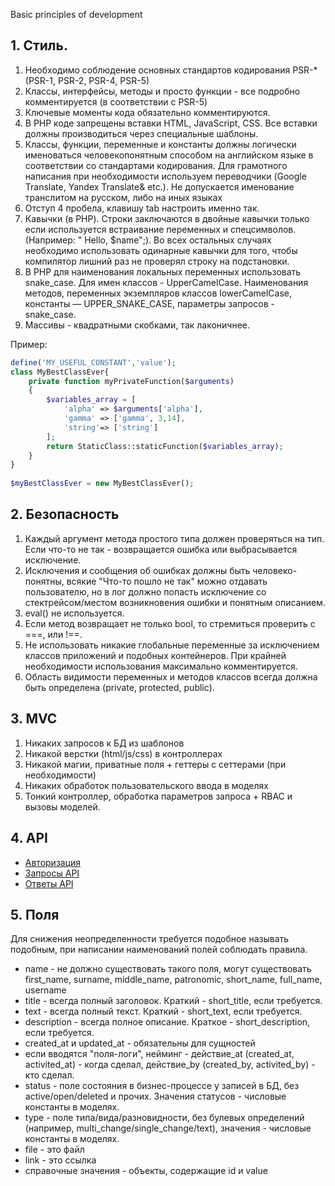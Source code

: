 Basic principles of development

## 1. Стиль.

1. Необходимо соблюдение основных стандартов кодирования PSR-*(PSR-1, PSR-2, PSR-4, PSR-5)
2. Классы, интерфейсы, методы и просто функции - все подробно комментируется (в соответствии с PSR-5)
3. Ключевые моменты кода обязательно комментируются.
4. В PHP коде запрещены вставки HTML, JavaScript, CSS. Все вставки должны производиться через специальные шаблоны.
5. Классы, функции, переменные и константы должны логически именоваться человекопонятным способом на английском языке в соответствии со стандартами кодирования. Для грамотного написания при необходимости используем переводчики (Google Translate, Yandex Translate& etc.). Не допускается именование транслитом на русском, либо на иных языках
6. Отступ 4 пробела, клавишу tab настроить именно так.
7. Кавычки (в PHP). Строки заключаются в двойные кавычки только если используется встраивание переменных и спецсимволов. (Например: " Hello, $name";). Во всех остальных случаях необходимо использовать одинарные кавычки для того, чтобы компилятор лишний раз не проверял строку на подстановки.
8. В PHP для наименования локальных переменных использовать snake_case. Для имен классов -  UpperCamelCase. Наименования методов, переменных экземпляров классов lowerCamelCase, константы — UPPER_SNAKE_CASE, параметры запросов - snake_case.
9. Массивы - квадратными скобками, так лаконичнее.

Пример:
```php
define('MY_USEFUL_CONSTANT','value');
class MyBestClassEver{
    private function myPrivateFunction($arguments)
    {
        $variables_array = [
            'alpha' => $arguments['alpha'],
            'gamma' => ['gamma', 3,14],
            'string'=> ['string']
        ];
        return StaticClass::staticFunction($variables_array);
    }
}
  
$myBestClassEver = new MyBestClassEver();
```

## 2. Безопасность
1. Каждый аргумент метода простого типа должен проверяться на тип. Если что-то не так - возвращается ошибка или выбрасывается исключение.
2. Исключения и сообщения об ошибках должны быть человеко-понятны, всякие "Что-то пошло не так" можно отдавать пользователю, но в лог должно попасть исключение со стектрейсом/местом возникновения ошибки и понятным описанием.
3. eval() не используется.
4. Если метод возвращает не только bool, то стремиться проверить с ===, или !==.
5. Не использовать никакие глобальные переменные за исключением классов приложений и подобных контейнеров. При крайней необходимости использования максимально комментируется.
6. Область видимости переменных и методов классов всегда должна быть определена (private, protected, public).

## 3. MVC
1. Никаких запросов к БД из шаблонов
2. Никакой верстки (html/js/css) в контроллерах
3. Никакой магии, приватные поля + геттеры с сеттерами (при необходимости)
4. Никаких обработок пользовательского ввода в моделях
5. Тонкий контроллер, обработка параметров запроса + RBAC и вызовы моделей.

## 4. API 
- [Авторизация](api/auth.md)
- [Запросы API](api/request.md)
- [Ответы API](api/response.md)

## 5. Поля
Для снижения неопределенности требуется подобное называть подобным, при написании наименований полей соблюдать правила.
- name - не должно существовать такого поля, могут существовать first_name, surname, middle_name, patronomic, short_name, full_name, username
- title - всегда полный заголовок. Краткий - short_title, если требуется.
- text - всегда полный текст. Краткий - short_text, если требуется.
- description - всегда полное описание. Краткое - short_description, если требуется.
- created_at и updated_at - обязательны для сущностей
- если вводятся "поля-логи", нейминг - действие_at (created_at, activited_at) - когда сделал, действие_by (created_by, activited_by) - кто сделал.
- status - поле состояния в бизнес-процессе у записей в БД, без active/open/deleted и прочих. Значения статусов - числовые константы в моделях.
- type - поле типа/вида/разновидности, без булевых определений (например, multi_change/single_change/text), значения - числовые константы в моделях.
- file - это файл
- link - это ссылка
- справочные значения - объекты, содержащие id и value
